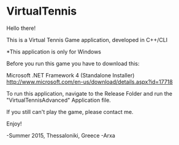 # VirtualTennis
Hello there!

This is a Virtual Tennis Game application, developed in C++/CLI

*This application is only for Windows

Before you run this game you have to download this: 

Microsoft .NET Framework 4 (Standalone Installer)
http://www.microsoft.com/en-us/download/details.aspx?id=17718

To run this application, navigate to the Release Folder and run the "VirtualTennisAdvanced" Application file.

If you still can't play the game, please contact me.

Enjoy!


-Summer 2015, Thessaloniki, Greece
-Arxa
